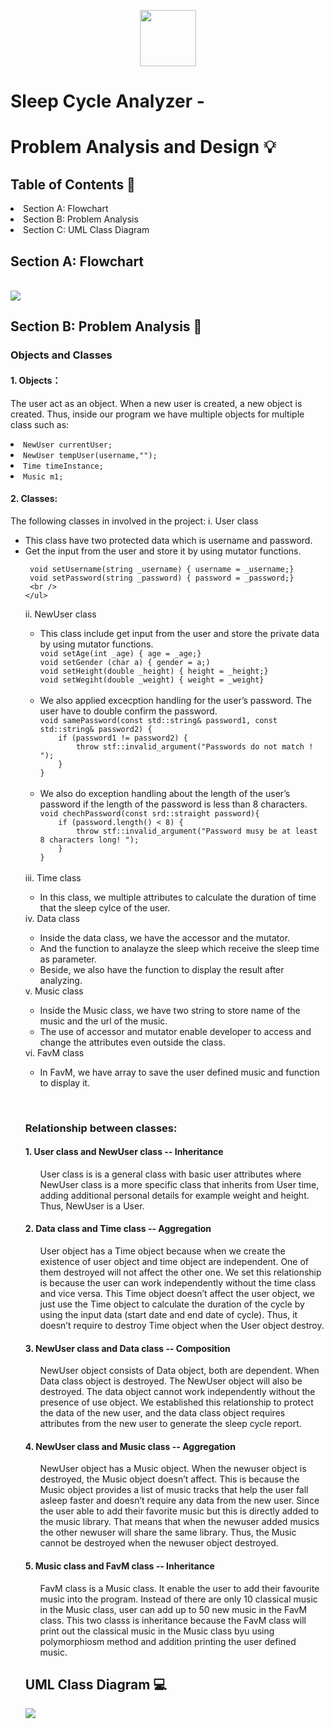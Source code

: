 <p align="center">
  <img src="." width="90" height="90">
</p>

<h1>Sleep Cycle Analyzer - </h1>
<h1>Problem Analysis and Design 💡</h1>
<h2>Table of Contents 🧾 </h2>
  <li> Section A: Flowchart </li>
  <li> Section B: Problem Analysis </li>
  <li> Section C: UML Class Diagram </li>

<h2> Section A: Flowchart </h2>
  <br />
    <img src =https://github.com/jjn7702/SECJ1023-PT2/assets/150900178/056c1c23-4c10-45cf-bfaf-24193e629c00>
  <br />
<h2> Section B: Problem Analysis 📝 </h2>
<h3> Objects and Classes </h3>
<h4> 1. Objects：</h4>
 
The user act as an object. When a new user is created, a new object is created. Thus, inside our program we have multiple objects for multiple class such as:
    <li> ```NewUser currentUser;```</li>
    <li> ```NewUser tempUser(username,"");``` </li> 
    <li> ```Time timeInstance;``` </li>
    <li> ```Music m1;``` </li> 
    
  </ul>
<h4> 2. Classes: </h4>

The following classes in involved in the project: 
  i. User class  
    <ul>
     <li> This class have two protected data which is username and password. </li>
     <li> Get the input from the user and store it by using mutator functions.</li>
     
     void setUsername(string _username) { username = _username;}
     void setPassword(string _password) { password = _password;}
     <br />
    </ul>
  ii. NewUser class 
    <ul>
      <li> This class include get input from the user and store the private data by  using mutator functions. </li>
      ```void setAge(int _age) { age = _age;}```
      <br />
      ```void setGender (char a) { gender = a;)```
      <br />
      ```void setHeight(double _height) { height = _height;}```
      <br />
      ```void setWegiht(double _weight) { weight = _weight}```
      <br />
      <br />
      <li> We also applied excecption handling for the user’s password. The user have to double confirm the password.</li>
      ```void samePassword(const std::string& password1, const std::string& password2) {```
      <br />
      ```    if (password1 != password2) {```
      <br />
      ```        throw stf::invalid_argument("Passwords do not match ! ");```
      <br />
      ```    }```
      <br />
      ```}```
      <br />
      <br />
      <li>We also do exception handling about the length of the user’s password if the length of the password is less than 8 characters.</li>
      ```void chechPassword(const srd::straight password){```
      <br />
      ```    if (password.length() < 8) {```
      <br />
      ```        throw stf::invalid_argument("Password musy be at least 8 characters long! ");```
      <br />
      ```    }```
      <br />
      ```}```
      <br />
      <br />
    </ul>
  iii. Time class 
    <ul>
      <li> In this class, we multiple attributes to calculate the duration of time that the sleep cylce of the user.</li>
    </ul>
  iv. Data class 
    <ul>
      <li>Inside the data class, we have the accessor and the mutator.</li>
      <li>And the function to analayze the sleep which receive the sleep time as parameter.</li>
      <li>Beside, we also have the function to display the result after analyzing.</li>
    </ul>
  v. Music class 
    <ul>
      <li> Inside the Music class, we have two string to store name of the music and the url of the music.</li>
      <li>The use of accessor and mutator enable developer to access and change the attributes even outside the class. </li>
    </ul>
  vi. FavM class 
    <ul>
      <li> In FavM, we have array to save the user defined music and function to display it.</li>
  </ul>
  <br />
<h3> Relationship between classes: </h3>
      <h4> 1. User class and NewUser class -- Inheritance</h4>
    <ul>
      User class is is a general class with basic user attributes where NewUser class is a more specific class that inherits from User time, adding additional personal details for example weight and height. Thus, NewUser is a User. 
    </ul>
      <h4> 2. Data class and Time class -- Aggregation</h4>
    <ul>
      User object has a Time object because when we create the existence of user object and time object are independent. One of them destroyed will not affect the other one. We set this relationship is because the user can work independently without the time class and vice versa. This Time object doesn’t affect the user object, we just use the Time object to calculate the duration of the cycle by using the input data (start date and end date of cycle). Thus, it doesn’t require to destroy Time object when the User object destroy. 
    </ul>
      <h4> 3. NewUser class and Data class -- Composition </h4>
    <ul>
      NewUser object consists of Data object, both are dependent. When Data class object is destroyed. The NewUser object will also be destroyed. The data object cannot work independently without the presence of use object. We established this relationship to protect the data of the new user, and the data class object requires attributes from the new user to generate the sleep cycle report. 
    </ul>
      <h4> 4. NewUser class and Music class -- Aggregation </h4>
    <ul>
      NewUser object has a Music object. When the newuser object is destroyed, the Music object doesn’t affect. This is because the Music object provides a list of music tracks that help the user fall asleep faster and doesn’t require any data from the new user. Since the user able to add their favorite music but this is directly added to the music library. That means that when the newuser added musics the other newuser will share the same library. Thus, the Music cannot be destroyed when the newuser object destroyed. 
    </ul>
      <h4> 5. Music class and FavM class -- Inheritance </h4>
    <ul>
      FavM class is a Music class. It enable the user to add their favourite music into the program. Instead of there are only 10 classical music in the Music class, user can add up to 50 new music in the FavM class. This two classs is inheritance because the FavM class will print out the classical music in the Music class byu using polymorphiosm method and addition printing the user defined music. 
    </ul>
<h2> UML Class Diagram 💻</h2>
<img src= https://github.com/jjn7702/SECJ1023-PT2/assets/150900178/ad4ee6aa-53e6-4317-8ec7-6815a7b9524d>

